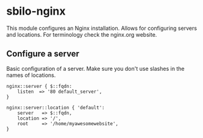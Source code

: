 sbilo-nginx
===========

This module configures an Nginx installation. Allows for configuring servers and locations. For terminology check the nginx.org website.

Configure a server
------------------
Basic configuration of a server. Make sure you don't use slashes in the names of locations.

	nginx::server { $::fqdn:
		listen	=> '80 default_server',
	}
	
	nginx::server::location { 'default':
    	server   => $::fqdn,
    	location => '/',
    	root	 => '/home/myawesomewebsite',
    }